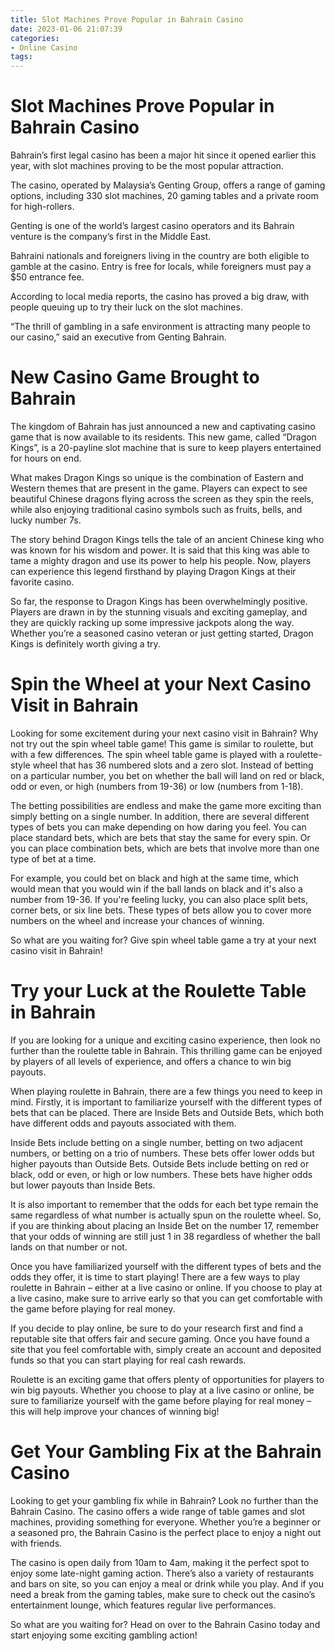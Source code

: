 ```yaml
---
title: Slot Machines Prove Popular in Bahrain Casino
date: 2023-01-06 21:07:39
categories:
- Online Casino
tags:
---
```



#  Slot Machines Prove Popular in Bahrain Casino

Bahrain’s first legal casino has been a major hit since it opened earlier this year, with slot machines proving to be the most popular attraction.

The casino, operated by Malaysia’s Genting Group, offers a range of gaming options, including 330 slot machines, 20 gaming tables and a private room for high-rollers.

Genting is one of the world’s largest casino operators and its Bahrain venture is the company’s first in the Middle East.

Bahraini nationals and foreigners living in the country are both eligible to gamble at the casino. Entry is free for locals, while foreigners must pay a $50 entrance fee.

According to local media reports, the casino has proved a big draw, with people queuing up to try their luck on the slot machines.

“The thrill of gambling in a safe environment is attracting many people to our casino,” said an executive from Genting Bahrain.

#  New Casino Game Brought to Bahrain

The kingdom of Bahrain has just announced a new and captivating casino game that is now available to its residents. This new game, called “Dragon Kings”, is a 20-payline slot machine that is sure to keep players entertained for hours on end.

What makes Dragon Kings so unique is the combination of Eastern and Western themes that are present in the game. Players can expect to see beautiful Chinese dragons flying across the screen as they spin the reels, while also enjoying traditional casino symbols such as fruits, bells, and lucky number 7s.

The story behind Dragon Kings tells the tale of an ancient Chinese king who was known for his wisdom and power. It is said that this king was able to tame a mighty dragon and use its power to help his people. Now, players can experience this legend firsthand by playing Dragon Kings at their favorite casino.

So far, the response to Dragon Kings has been overwhelmingly positive. Players are drawn in by the stunning visuals and exciting gameplay, and they are quickly racking up some impressive jackpots along the way. Whether you’re a seasoned casino veteran or just getting started, Dragon Kings is definitely worth giving a try.

#  Spin the Wheel at your Next Casino Visit in Bahrain

Looking for some excitement during your next casino visit in Bahrain? Why not try out the spin wheel table game! This game is similar to roulette, but with a few differences. The spin wheel table game is played with a roulette-style wheel that has 36 numbered slots and a zero slot. Instead of betting on a particular number, you bet on whether the ball will land on red or black, odd or even, or high (numbers from 19-36) or low (numbers from 1-18).

The betting possibilities are endless and make the game more exciting than simply betting on a single number. In addition, there are several different types of bets you can make depending on how daring you feel. You can place standard bets, which are bets that stay the same for every spin. Or you can place combination bets, which are bets that involve more than one type of bet at a time.

For example, you could bet on black and high at the same time, which would mean that you would win if the ball lands on black and it's also a number from 19-36. If you're feeling lucky, you can also place split bets, corner bets, or six line bets. These types of bets allow you to cover more numbers on the wheel and increase your chances of winning.

So what are you waiting for? Give spin wheel table game a try at your next casino visit in Bahrain!

#  Try your Luck at the Roulette Table in Bahrain

If you are looking for a unique and exciting casino experience, then look no further than the roulette table in Bahrain. This thrilling game can be enjoyed by players of all levels of experience, and offers a chance to win big payouts.

When playing roulette in Bahrain, there are a few things you need to keep in mind. Firstly, it is important to familiarize yourself with the different types of bets that can be placed. There are Inside Bets and Outside Bets, which both have different odds and payouts associated with them.

Inside Bets include betting on a single number, betting on two adjacent numbers, or betting on a trio of numbers. These bets offer lower odds but higher payouts than Outside Bets. Outside Bets include betting on red or black, odd or even, or high or low numbers. These bets have higher odds but lower payouts than Inside Bets.

It is also important to remember that the odds for each bet type remain the same regardless of what number is actually spun on the roulette wheel. So, if you are thinking about placing an Inside Bet on the number 17, remember that your odds of winning are still just 1 in 38 regardless of whether the ball lands on that number or not.

Once you have familiarized yourself with the different types of bets and the odds they offer, it is time to start playing! There are a few ways to play roulette in Bahrain – either at a live casino or online. If you choose to play at a live casino, make sure to arrive early so that you can get comfortable with the game before playing for real money.

If you decide to play online, be sure to do your research first and find a reputable site that offers fair and secure gaming. Once you have found a site that you feel comfortable with, simply create an account and deposited funds so that you can start playing for real cash rewards.

Roulette is an exciting game that offers plenty of opportunities for players to win big payouts. Whether you choose to play at a live casino or online, be sure to familiarize yourself with the game before playing for real money – this will help improve your chances of winning big!

#  Get Your Gambling Fix at the Bahrain Casino

Looking to get your gambling fix while in Bahrain? Look no further than the Bahrain Casino. The casino offers a wide range of table games and slot machines, providing something for everyone. Whether you’re a beginner or a seasoned pro, the Bahrain Casino is the perfect place to enjoy a night out with friends.

The casino is open daily from 10am to 4am, making it the perfect spot to enjoy some late-night gaming action. There’s also a variety of restaurants and bars on site, so you can enjoy a meal or drink while you play. And if you need a break from the gaming tables, make sure to check out the casino’s entertainment lounge, which features regular live performances.

So what are you waiting for? Head on over to the Bahrain Casino today and start enjoying some exciting gambling action!